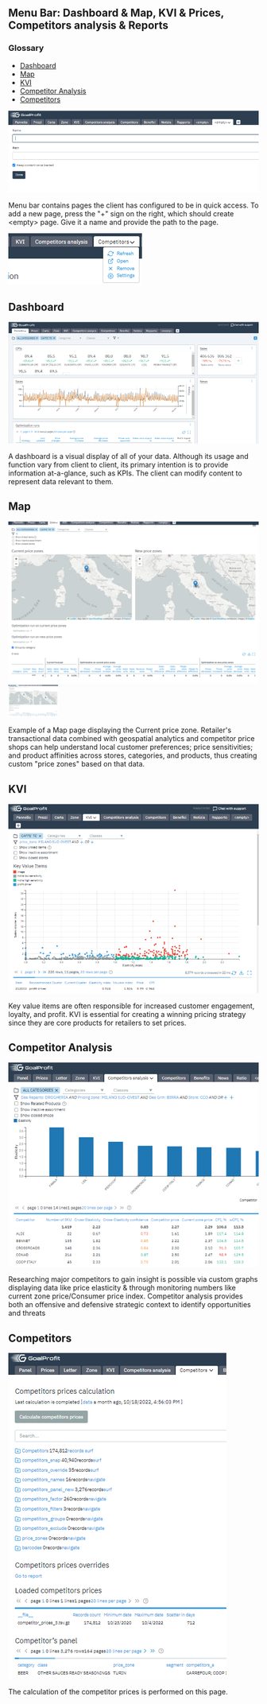 ## Menu Bar: Dashboard & Map, KVI & Prices, Competitors analysis & Reports

### Glossary

* [Dashboard](#dashboard)
* [Map](#map)
* [KVI](#kvi)
* [Competitor Analysis](#competitor-analysis)
* [Competitors](#competitors)


![](./image18.png)

Menu bar contains pages the client has configured to be in quick access.
To add a new page, press the "+" sign on the right, which should create
\<empty\> page. Give it a name and provide the path to the page.

![](./image23.png)

## Dashboard

![](./image20.png)

A dashboard is a visual display of all of your data. Although its usage
and function vary from client to client, its primary intention is to
provide information at-a-glance, such as KPIs. The client can modify
content to represent data relevant to them.

## Map

![](./image24.png) <img src="image24.png" alt="image24" width="100"/>

Example of a Map page displaying the Current price zone. Retailer's
transactional data combined with geospatial analytics and competitor
price shops can help understand local customer preferences; price
sensitivities; and product affinities across stores, categories, and
products, thus creating custom "price zones" based on that data.

## KVI

![](./image12.png)

Key value items are often responsible for increased customer engagement,
loyalty, and profit. KVI is essential for creating a winning pricing
strategy since they are core products for retailers to set prices.

## Competitor Analysis

![](./image4.png)

Researching major competitors to gain insight is possible via custom
graphs displaying data like price elasticity & through monitoring
numbers like current zone price/Consumer price index. Competitor
analysis provides both an offensive and defensive strategic context to
identify opportunities and threats
 

## Competitors

![](./image14.png)

The calculation of the competitor prices is performed on this page.
